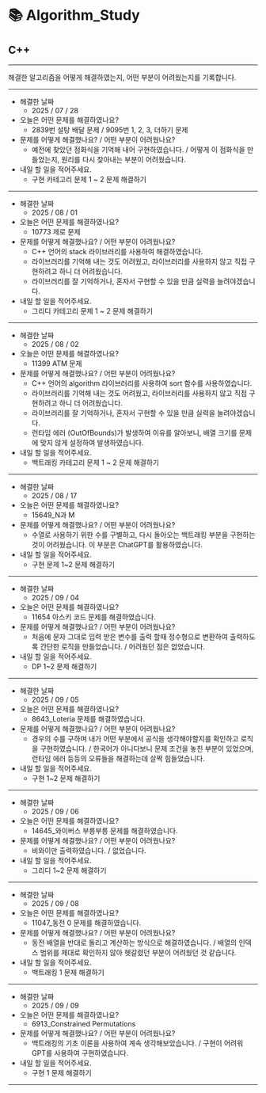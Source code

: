 # 📚 Algorithm_Study

## C++

---

해결한 알고리즘을 어떻게 해결하였는지, 어떤 부분이 어려웠는지를 기록합니다.

---

- 해결한 날짜
  - 2025 / 07 / 28
- 오늘은 어떤 문제를 해결하였나요?
  - 2839번 설탕 배달 문제 / 9095번 1, 2, 3, 더하기 문제
- 문제를 어떻게 해결했나요? / 어떤 부분이 어려웠나요?
  - 예전에 찾았던 점화식을 기억해 내어 구현하였습니다. / 어떻게 이 점화식을 만들었는지, 원리를 다시 찾아내는 부분이 어려웠습니다.
- 내일 할 일을 적어주세요.
  - 구현 카테고리 문제 1 ~ 2 문제 해결하기

---

- 해결한 날짜
  - 2025 / 08 / 01
- 오늘은 어떤 문제를 해결하였나요?
  - 10773 제로 문제
- 문제를 어떻게 해결했나요? / 어떤 부분이 어려웠나요?
  - C++ 언어의 stack 라이브러리를 사용하여 해결하였습니다.
  - 라이브러리를 기억해 내는 것도 어려웠고, 라이브러리를 사용하지 않고 직접 구현하려고 하니 더 어려웠습니다.
  - 라이브러리를 잘 기억하거나, 혼자서 구현할 수 있을 만큼 실력을 늘려야겠습니다.
- 내일 할 일을 적어주세요.
  - 그리디 카테고리 문제 1 ~ 2 문제 해결하기

---

- 해결한 날짜
  - 2025 / 08 / 02
- 오늘은 어떤 문제를 해결하였나요?
  - 11399 ATM 문제
- 문제를 어떻게 해결했나요? / 어떤 부분이 어려웠나요?
  - C++ 언어의 algorithm 라이브러리를 사용하여 sort 함수를 사용하였습니다.
  - 라이브러리를 기억해 내는 것도 어려웠고, 라이브러리를 사용하지 않고 직접 구현하려고 하니 더 어려웠습니다.
  - 라이브러리를 잘 기억하거나, 혼자서 구현할 수 있을 만큼 실력을 늘려야겠습니다.
  - 런타임 에러 (OutOfBounds)가 발생하여 이유를 알아보니, 배열 크기를 문제에 맞지 않게 설정하여 발생하였습니다.
- 내일 할 일을 적어주세요.
  - 백트래킹 카테고리 문제 1 ~ 2 문제 해결하기

---

- 해결한 날짜
  - 2025 / 08 / 17
- 오늘은 어떤 문제를 해결하였나요?
  - 15649_N과 M
- 문제를 어떻게 해결했나요? / 어떤 부분이 어려웠나요?
  - 수열로 사용하기 위한 수를 구별하고, 다시 돌아오는 백트래킹 부분을 구현하는 것이 어려웠습니다. 이 부분은 ChatGPT를 활용하였습니다.
- 내일 할 일을 적어주세요.
  - 구현 문제 1~2 문제 해결하기

---

- 해결한 날짜
  - 2025 / 09 / 04
- 오늘은 어떤 문제를 해결하였나요?
  - 11654 아스키 코드 문제를 해결하였습니다.
- 문제를 어떻게 해결했나요? / 어떤 부분이 어려웠나요?
  - 처음에 문자 그대로 입력 받은 변수를 출력 할때 정수형으로 변환하여 출력하도록 간단한 로직을 만들었습니다. / 어려웠던 점은 없었습니다.
- 내일 할 일을 적어주세요.
  - DP 1~2 문제 해결하기

---

- 해결한 날짜
  - 2025 / 09 / 05
- 오늘은 어떤 문제를 해결하였나요?
  - 8643_Loteria 문제를 해결하였습니다.
- 문제를 어떻게 해결했나요? / 어떤 부분이 어려웠나요?
  - 경우의 수를 구하며 내가 어떤 부분에서 공식을 생각해야할지를 확인하고 로직을 구현하였습니다. / 한국어가 아니다보니 문제 조건을 놓친 부분이 있었으며, 런타임 에러 등등의 오류들을 해결하는데 살짝 힘들었습니다.
- 내일 할 일을 적어주세요.
  - 구현 1~2 문제 해결하기

---

- 해결한 날짜
  - 2025 / 09 / 06
- 오늘은 어떤 문제를 해결하였나요?
  - 14645\_와이버스 부릉부릉 문제를 해결하였습니다.
- 문제를 어떻게 해결했나요? / 어떤 부분이 어려웠나요?
  - 비와이만 출력하였습니다. / 없었습니다.
- 내일 할 일을 적어주세요.
  - 그리디 1~2 문제 해결하기

---

- 해결한 날짜
  - 2025 / 09 / 08
- 오늘은 어떤 문제를 해결하였나요?
  - 11047\_동전 0 문제를 해결하였습니다.
- 문제를 어떻게 해결했나요? / 어떤 부분이 어려웠나요?
  - 동전 배열을 반대로 돌리고 계산하는 방식으로 해결하였습니다. / 배열의 인덱스 범위를 제대로 확인하지 않아 헷갈렸던 부분이 어려웠던 것 같습니다.
- 내일 할 일을 적어주세요.
  - 백트래킹 1 문제 해결하기

---

- 해결한 날짜
  - 2025 / 09 / 09
- 오늘은 어떤 문제를 해결하였나요?
  - 6913_Constrained Permutations
- 문제를 어떻게 해결했나요? / 어떤 부분이 어려웠나요?
  - 백트래킹의 기초 이론을 사용하여 계속 생각해보았습니다. / 구현이 어려워 GPT를 사용하여 구현하였습니다.
- 내일 할 일을 적어주세요.
  - 구현 1 문제 해결하기

---
